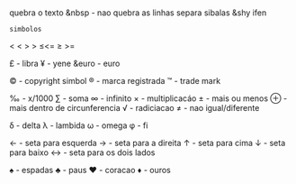 <br> quebra o texto
&nbsp - nao quebra as linhas
<wbr> separa sibalas
&shy ifen

    simbolos
&lt; <
&gt; >
&le;<=
&ge; >=

&pound; - libra
&yen; - yene
&euro - euro

&copy; - copyright simbol
&reg; - marca registrada
&trade; - trade mark

&permil; - x/1000
&sum; - soma 
&infin; - infinito
&times; - multiplicacáo
&plusmn; - mais ou menos
&oplus; - mais dentro de circunferencia
&radic; - radiciacao
&ne; - nao igual/diferente

&delta; - delta
&lambda; - lambida
&omega; - omega
&phi; - fi

&larr; - seta para esquerda
&rarr; - seta para a direita
&uarr; - seta para cima
&darr; - seta para baixo
&harr; - seta para os dois lados

&spades; - espadas
&clubs; - paus
&hearts; - coracao
&diams; - ouros

